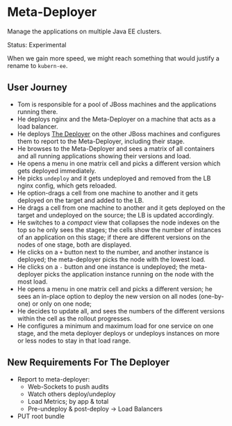 # Meta-Deployer

Manage the applications on multiple Java EE clusters.

Status: Experimental

When we gain more speed, we might reach something that would justify a rename to `kubern-ee`.

## User Journey

* Tom is responsible for a pool of JBoss machines and the applications running there.
* He deploys nginx and the Meta-Deployer on a machine that acts as a load balancer.
* He deploys [The Deployer](https://github.com/t1/deployer) on the other JBoss machines and configures them to report to the Meta-Deployer, including their stage.
* He browses to the Meta-Deployer and sees a matrix of all containers and all running applications showing their versions and load.
* He opens a menu in one matrix cell and picks a different version which gets deployed immediately.
* He picks `undeploy` and it gets undeployed and removed from the LB nginx config, which gets reloaded.
* He option-drags a cell from one machine to another and it gets deployed on the target and added to the LB.
* He drags a cell from one machine to another and it gets deployed on the target and undeployed on the source; the LB is updated accordingly.
* He switches to a _compact_ view that collapses the node indexes on the top so he only sees the stages;
  the cells show the number of instances of an application on this stage;
  if there are different versions on the nodes of one stage, both are displayed.
* He clicks on a `+` button next to the number, and another instance is deployed;
  the meta-deployer picks the node with the lowest load.
* He clicks on a `-` button and one instance is undeployed;
  the meta-deployer picks the application instance running on the node with the most load.
* He opens a menu in one matrix cell and picks a different version;
  he sees an in-place option to deploy the new version on all nodes (one-by-one) or only on one node;
* He decides to update all, and sees the numbers of the different versions within the cell as the rollout progresses.
* He configures a minimum and maximum load for one service on one stage,
  and the meta deployer deploys or undeploys instances on more or less nodes to stay in that load range.


## New Requirements For The Deployer

* Report to meta-deployer:
  * Web-Sockets to push audits
  * Watch others deploy/undeploy
  * Load Metrics; by app & total
  * Pre-undeploy & post-deploy -> Load Balancers
* PUT root bundle


